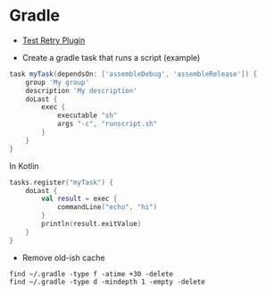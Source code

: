 # Gradle

- [Test Retry Plugin](https://plugins.gradle.org/plugin/org.gradle.test-retry)

- Create a gradle task that runs a script (example)

```gradle
task myTask(dependsOn: ['assembleDebug', 'assembleRelease']) {
    group 'My group'
    description 'My description'
    doLast {
        exec {
            executable "sh"
            args "-c", "runscript.sh"
        }
    }
}

```  

In Kotlin

```Kotlin
tasks.register("myTask") {
    doLast {
        val result = exec {
            commandLine("echo", "hi")
        }
        println(result.exitValue)
    }
}
```

- Remove old-ish cache
```
find ~/.gradle -type f -atime +30 -delete
find ~/.gradle -type d -mindepth 1 -empty -delete
```